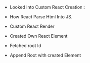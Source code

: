 - Looked into Custom React Creation :
- How React Parse Html Into JS.

- Custom React Render
- Created Own React Element
- Fetched root Id
- Append Root with created Element
